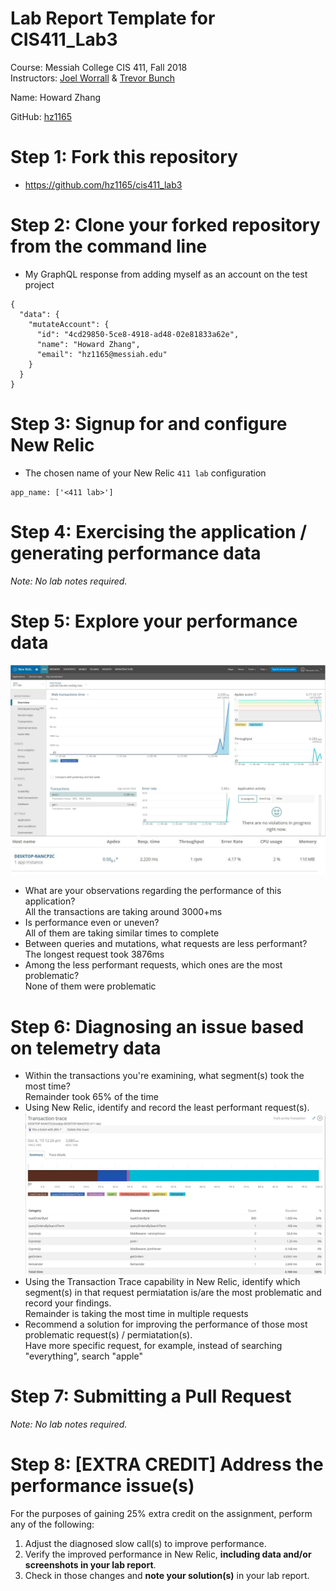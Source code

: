 # Lab Report Template for CIS411_Lab3
Course: Messiah College CIS 411, Fall 2018<br/>
Instructors: [Joel Worrall](https://github.com/tangollama) & [Trevor Bunch](https://github.com/trevordbunch)<br/>

Name: Howard Zhang<br/>

GitHub: [hz1165](https://github.com/hz1165)<br/>

# Step 1: Fork this repository
- https://github.com/hz1165/cis411_lab3

# Step 2: Clone your forked repository from the command line
- My GraphQL response from adding myself as an account on the test project
```
{
  "data": {
    "mutateAccount": {
      "id": "4cd29850-5ce8-4918-ad48-02e81833a62e",
      "name": "Howard Zhang",
      "email": "hz1165@messiah.edu"
    }
  }
}
```

# Step 3: Signup for and configure New Relic
- The chosen name of your New Relic ```411 lab``` configuration
```
app_name: ['<411 lab>']
```

# Step 4: Exercising the application / generating performance data

_Note: No lab notes required._

# Step 5: Explore your performance data
![Overview page](https://github.com/hz1165/cis411_lab3/blob/master/assets/overview.JPG)</br>
![health/performance of my compute device](https://github.com/hz1165/cis411_lab3/blob/master/assets/host.JPG)
* What are your observations regarding the performance of this application? 
  </br>All the transactions are taking around 3000+ms
* Is performance even or uneven? 
  </br>All of them are taking similar times to complete
* Between queries and mutations, what requests are less performant? 
  </br>The longest request took 3876ms
* Among the less performant requests, which ones are the most problematic?
  </br>None of them were problematic

# Step 6: Diagnosing an issue based on telemetry data
* Within the transactions you're examining, what segment(s) took the most time?
  </br>Remainder took 65% of the time
* Using New Relic, identify and record the least performant request(s).
  ![least performant request](https://github.com/hz1165/cis411_lab3/blob/master/assets/trace.JPG)
* Using the Transaction Trace capability in New Relic, identify which segment(s) in that request permiatation is/are the most problematic and record your findings.
  </br>Remainder is taking the most time in multiple requests
* Recommend a solution for improving the performance of those most problematic request(s) / permiatation(s).
  </br>Have more specific request, for example, instead of searching "everything", search "apple"
# Step 7: Submitting a Pull Request
_Note: No lab notes required._

# Step 8: [EXTRA CREDIT] Address the performance issue(s)
For the purposes of gaining 25% extra credit on the assignment, perform any of the following:
1. Adjust the diagnosed slow call(s) to improve performance. 
2. Verify the improved performance in New Relic, **including data and/or screenshots in your lab report**.
2. Check in those changes and **note your solution(s)** in your lab report.
